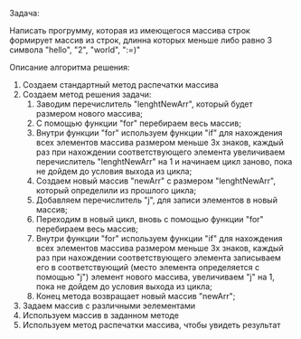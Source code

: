 Задача:

Написать прогрумму, которая из имеющегося массива строк формирует массив из строк, длинна которых меньше либо равно 3 символа
"hello", "2", "world", ":=)"

Описание алгоритма решения:

1. Создаем стандартный метод распечатки массива
2. Создаем метод решения задачи:
    1) Заводим перечислитель "lenghtNewArr", который будет размером нового массива;
    2) С помощью функции "for" перебираем весь массив;
    3) Внутри функции "for" используем функции "if" для нахождения всех элементов массива размером меньше 3х знаков, каждый раз при нахождении соответствующего элемента увеличиваем перечислитель "lenghtNewArr" на 1 и начинаем цикл заново, пока не дойдем до условия выхода из цикла;
    4) Создаем новый массив "newArr" с размером "lenghtNewArr", который определили из прошлого цикла;
    5) Добавляем перечислитель "j", для записи элементов в новый массив;
    4) Переходим в новый цикл, вновь с помощью функции "for" перебираем весь массив;
    5) Внутри функции "for" используем функции "if" для нахождения всех элементов массива размером меньше 3х знаков, каждый раз при нахождении соответствующего элемента записываем его в соответствующий (место элемента определяется с помощью "j") элемент нового массива, увеличиваем "j" на 1, пока не дойдем до условия выхода из цикла;
    6) Конец метода возвращает новый массив "newArr";
3. Задаем массив с различными эелементами
4. Используем массив в заданном методе
5. Используем метод распечатки массива, чтобы увидеть результат
